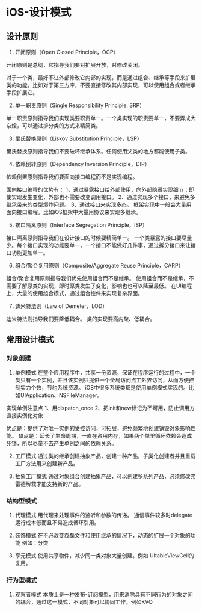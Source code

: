 # iOS-设计模式


## 设计原则

1. 开闭原则（Open Closed Principle，OCP）

开闭原则是总纲，它指导我们要对扩展开放，对修改关闭。

对于一个类，最好不让外部修改它内部的实现，而是通过组合、继承等手段来扩展类的功能。比如对于第三方库，不要直接修改其内部实现，可以使用组合或者继承手段扩展它。

2. 单一职责原则（Single Responsibility Principle, SRP）

单一职责原则指导我们实现类要职责单一。一个类实现的职责要单一，不要弄成大杂烩，可以通过拆分类的方式来精简类。

3. 里氏替换原则（Liskov Substitution Principle，LSP）

里氏替换原则指导我们不要破坏继承体系。任何使用父类的地方都能使用子类。

4. 依赖倒转原则（Dependency Inversion Principle，DIP）

依赖倒置原则指导我们要面向接口编程而不是实现编程。

面向接口编程的优势有： 1、通过暴露接口给外部使用，向外部隐藏实现细节；即使实现发生变化，外部也不需要改变调用接口。 2、通过实现多个接口，来避免多继承带来的类型爆炸问题。 
3、通过接口来实现多态。 框架实现中一般会大量用面向接口编程。比如iOS框架中大量用协议来实现多继承。

5. 接口隔离原则（Interface Segregation Principle，ISP）

接口隔离原则指导我们在设计接口的时候要精简单一。
一个类暴露的接口要尽量少。每个接口实现的功能要单一，一个接口不能做好几件事，通过拆分接口来让接口功能更加单一。

6. 组合/聚合复用原则（Composite/Aggregate Reuse Principle，CARP）

组合/聚合复用原则指导我们优先使用组合而不是继承。
使用组合而不是继承，不需要了解原类的实现，即时原类发生了变化，影响也也可以降至最低。
在UI编程上，大量的使用组合模式，通过组合控件来实现复杂界面。

7. 迪米特法则（Law of Demeter，LOD）

迪米特法则指导我们要降低耦合。
类的实现要高内聚、低耦合。


## 常用设计模式

### 对象创建

1. 单例模式
在整个应用程序中，共享一份资源，保证在程序运行的过程中，一个类只有一个实例，并且该实例只提供一个全局访问点工外界访问，从而方便控制实力个数，节约系统资源。
iOS中很多系统类都是使用单例模式实现的。比如UIApplication、NSFileManager。

实现单例注意点 
1、用dispatch_once 
2、把init和new标记为不可用，防止调用方直接实例化对象

优点是：提供了对唯一实例的受控访问，可拓展，避免频繁地创建销毁对象影响性能。
缺点是：延长了生命周期，一直在占用内存，如果两个单里循环依赖会造成死锁，所以尽量不去产生单例之间的依赖关系。


2. 工厂模式
通过类的继承创建抽象产品，创建一种产品，子类化创建者并且重载工厂方法用来创建新产品。

3. 抽象工厂模式
通过对象组合创建抽象产品，可以创建多系列产品，必须修改弗雷德解救才能支持新的产品。

### 结构型模式

1. 代理模式
用代理来处理事件的监听和参数的传递。
通信事件较多时delegate运行成本低而且不易造成循环引用。

2. 装饰模式
在不必改变袁磊文件和使用继承的情况下，动态的扩展一个对象的功能 例如：分类

3. 享元模式
使用共享物件，减少同一类对象大量创建。例如 UItableViewCell的复用。

### 行为型模式

1. 观察者模式 
本质上是一种发布-订阅模型，用来消除具有不同行为的对象之间的耦合，通过这一模式，不同对象可以协同工作。例如KVO



